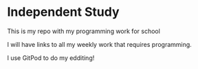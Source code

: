 # Independent Study
This is my repo with my programming work for school

I will have links to all my weekly work that requires programming.





I use GitPod to do my edditing!
